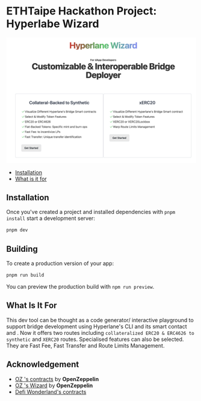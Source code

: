 <h1>ETHTaipe Hackathon Project: Hyperlabe Wizard </h1>

![image](doc/features.png)

- [Installation](#installation)
- [What is it for](#what-is-it-for)


## Installation

Once you've created a project and installed dependencies with `pnpm install` start a development server:

```bash
pnpm dev
```

## Building

To create a production version of your app:

```bash
pnpm run build
```

You can preview the production build with `npm run preview`.

## What Is It For

This dev tool can be thought as a code generator/ interactive playground to support bridge development using Hyperlane's CLI and its smart contact and . Now it offers  two routes including `collateralized ERC20 & ERC4626 to synthetic`  and `XERC20` routes. Specialised features can also be selected. They are Fast Fee, Fast Transfer and Route Limits Management.

## Acknowledgement

- [OZ 's contracts](https://github.com/OpenZeppelin/openzeppelin-contracts) by **OpenZeppelin**
- [OZ 's Wizard](https://github.com/OpenZeppelin/contracts-wizard/) by **OpenZeppelin**
- [Defi Wonderland's contracts](https://github.com/defi-wonderland/xERC20/blob/main/solidity/contracts)